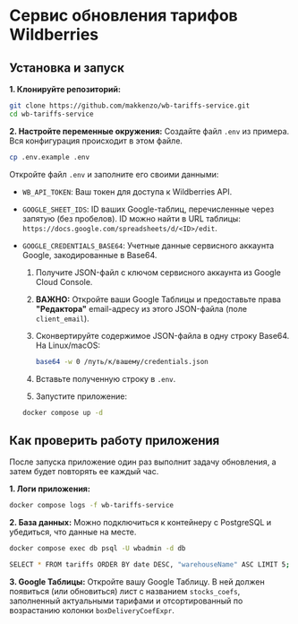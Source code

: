 # Сервис обновления тарифов Wildberries

## Установка и запуск

**1. Клонируйте репозиторий:**

```bash
git clone https://github.com/makkenzo/wb-tariffs-service.git
cd wb-tariffs-service
```

**2. Настройте переменные окружения:**
Создайте файл `.env` из примера. Вся конфигурация происходит в этом файле.

```bash
cp .env.example .env
```

Откройте файл `.env` и заполните его своими данными:

-   `WB_API_TOKEN`: Ваш токен для доступа к Wildberries API.

-   `GOOGLE_SHEET_IDS`: ID ваших Google-таблиц, перечисленные через запятую (без пробелов). ID можно найти в URL таблицы: `https://docs.google.com/spreadsheets/d/<ID>/edit`.

-   `GOOGLE_CREDENTIALS_BASE64`: Учетные данные сервисного аккаунта Google, закодированные в Base64.

    1.  Получите JSON-файл с ключом сервисного аккаунта из Google Cloud Console.
    2.  **ВАЖНО:** Откройте ваши Google Таблицы и предоставьте права **"Редактора"** email-адресу из этого JSON-файла (поле `client_email`).
    3.  Сконвертируйте содержимое JSON-файла в одну строку Base64. На Linux/macOS:
        ```bash
        base64 -w 0 /путь/к/вашему/credentials.json
        ```
    4.  Вставьте полученную строку в `.env`.

    5.  Запустите приложение:

    ```bash
    docker compose up -d
    ```

## Как проверить работу приложения

После запуска приложение один раз выполнит задачу обновления, а затем будет повторять ее каждый час.

**1. Логи приложения:**

```bash
docker compose logs -f wb-tariffs-service
```

**2. База данных:**
Можно подключиться к контейнеру с PostgreSQL и убедиться, что данные на месте.

```bash
docker compose exec db psql -U wbadmin -d db

SELECT * FROM tariffs ORDER BY date DESC, "warehouseName" ASC LIMIT 5;
```

**3. Google Таблицы:**
Откройте вашу Google Таблицу. В ней должен появиться (или обновиться) лист с названием `stocks_coefs`, заполненный актуальными тарифами и отсортированный по возрастанию колонки `boxDeliveryCoefExpr`.
